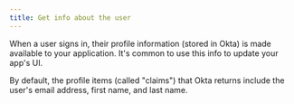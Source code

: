 ```yaml
---
title: Get info about the user
---
```

When a user signs in, their profile information (stored in Okta) is made available to your application. It's common to use this info to update your app's UI.

By default, the profile items (called "claims") that Okta returns include the user's email address, first name, and last name. 

<StackSnippet snippet="getuserinfo"/>

<!-- You can also customize the items (called claims) that are returned from Okta. See [Token customization guide]. -->

<NextSectionLink/>
